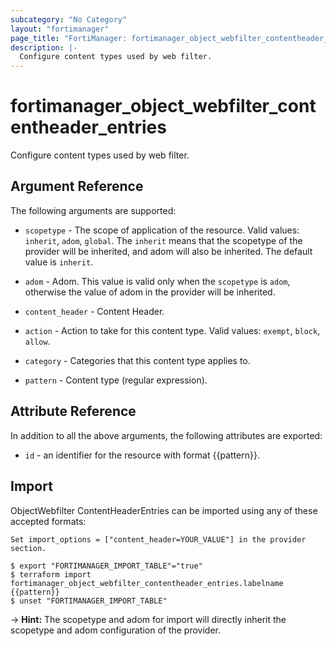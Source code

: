 ```yaml
---
subcategory: "No Category"
layout: "fortimanager"
page_title: "FortiManager: fortimanager_object_webfilter_contentheader_entries"
description: |-
  Configure content types used by web filter.
---
```


# fortimanager_object_webfilter_contentheader_entries
Configure content types used by web filter.

## Argument Reference


The following arguments are supported:

* `scopetype` - The scope of application of the resource. Valid values: `inherit`, `adom`, `global`. The `inherit` means that the scopetype of the provider will be inherited, and adom will also be inherited. The default value is `inherit`.
* `adom` - Adom. This value is valid only when the `scopetype` is `adom`, otherwise the value of adom in the provider will be inherited.
* `content_header` - Content Header.

* `action` - Action to take for this content type. Valid values: `exempt`, `block`, `allow`.

* `category` - Categories that this content type applies to.
* `pattern` - Content type (regular expression).


## Attribute Reference

In addition to all the above arguments, the following attributes are exported:
* `id` - an identifier for the resource with format {{pattern}}.

## Import

ObjectWebfilter ContentHeaderEntries can be imported using any of these accepted formats:
```
Set import_options = ["content_header=YOUR_VALUE"] in the provider section.

$ export "FORTIMANAGER_IMPORT_TABLE"="true"
$ terraform import fortimanager_object_webfilter_contentheader_entries.labelname {{pattern}}
$ unset "FORTIMANAGER_IMPORT_TABLE"
```
-> **Hint:** The scopetype and adom for import will directly inherit the scopetype and adom configuration of the provider.
